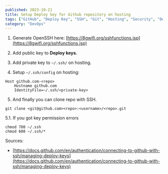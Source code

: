 ```yaml
---
published: 2023-10-21
title: Setup Deploy key for Github repository on hosting
tags: ["GitHub", "Deploy Key", "SSH", "Git", "Hosting", "Security", "DevOps", "Configuration"]
category: "DevOps"
---
```

1. Generate OpenSSH here: [https://8gwifi.org/sshfunctions.jsp](https://8gwifi.org/sshfunctions.jsp)

2. Add public key to **Deploy keys.**

3. Add private key to `~/.ssh/` on hosting.

4. Setup `~/.ssh/config` on hosting:

```
Host github.com-<repo>
    Hostname github.com
    IdentityFile=~/.ssh/<private-key>
```

5. And finally you can clone repo with SSH.

```
git clone <git@github.com><repo>:<username>/<repo>.git
```

5.1. If you got key permission errors

    chmod 700 ~/.ssh
    chmod 600 ~/.ssh/*
    

Sources:

* [https://docs.github.com/en/authentication/connecting-to-github-with-ssh/managing-deploy-keys](https://docs.github.com/en/authentication/connecting-to-github-with-ssh/managing-deploy-keys)
